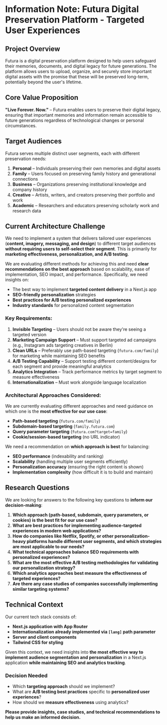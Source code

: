 # Information Note: Futura Digital Preservation Platform - Targeted User Experiences

## Project Overview

Futura is a digital preservation platform designed to help users safeguard their memories, documents, and digital legacy for future generations. The platform allows users to upload, organize, and securely store important digital assets with the promise that these will be preserved long-term, potentially beyond the user's lifetime.

## Core Value Proposition

**"Live Forever. Now."** – Futura enables users to preserve their digital legacy, ensuring that important memories and information remain accessible to future generations regardless of technological changes or personal circumstances.

## Target Audiences

Futura serves multiple distinct user segments, each with different preservation needs:

1. **Personal** – Individuals preserving their own memories and digital assets  
2. **Family** – Users focused on preserving family history and generational connections  
3. **Business** – Organizations preserving institutional knowledge and company history  
4. **Creative** – Artists, writers, and creators preserving their portfolio and work  
5. **Academic** – Researchers and educators preserving scholarly work and research data  

## Current Architecture Challenge

We need to implement a system that delivers tailored user experiences (**content, imagery, messaging, and design**) to different target audiences **without requiring users to self-select their segment**. This is primarily for **marketing effectiveness, personalization, and A/B testing**.

We are evaluating different methods for achieving this and need **clear recommendations on the best approach** based on scalability, ease of implementation, SEO impact, and performance. Specifically, we need insights on:

- The best way to implement **targeted content delivery** in a Next.js app
- **SEO-friendly personalization** strategies
- **Best practices for A/B testing personalized experiences**
- **Industry standards** for personalized content segmentation

### **Key Requirements:**

1. **Invisible Targeting** – Users should not be aware they're seeing a targeted version  
2. **Marketing Campaign Support** – Must support targeted ad campaigns (e.g., Instagram ads targeting creatives in Berlin)  
3. **Clean URLs** – Preferably use path-based targeting (`futura.com/family`) for marketing while maintaining SEO benefits  
4. **A/B Testing Capability** – Support testing different content/designs for each segment and provide meaningful analytics  
5. **Analytics Integration** – Track performance metrics by target segment to measure effectiveness  
6. **Internationalization** – Must work alongside language localization  

### **Architectural Approaches Considered:**
We are currently evaluating different approaches and need guidance on which one is the **most effective for our use case**:

- **Path-based targeting** (`futura.com/family`)  
- **Subdomain-based targeting** (`family.futura.com`)  
- **Query parameter targeting** (`futura.com?target=family`)  
- **Cookie/session-based targeting** (no URL indicator)  

We need a recommendation on **which approach is best** for balancing:
- **SEO performance** (indexability and ranking)
- **Scalability** (handling multiple user segments efficiently)
- **Personalization accuracy** (ensuring the right content is shown)
- **Implementation complexity** (how difficult it is to build and maintain)

## Research Questions

We are looking for answers to the following key questions to **inform our decision-making**:

1. **Which approach (path-based, subdomain, query parameters, or cookies) is the best fit for our use case?**
2. **What are best practices for implementing audience-targeted experiences in modern web applications?**
3. **How do companies like Netflix, Spotify, or other personalization-heavy platforms handle different user segments, and which strategies are most applicable to our needs?**
4. **What technical approaches balance SEO requirements with personalized experiences?**
5. **What are the most effective A/B testing methodologies for validating our personalization strategy?**
6. **Which analytics approaches best measure the effectiveness of targeted experiences?**
7. **Are there any case studies of companies successfully implementing similar targeting systems?**

## Technical Context

Our current tech stack consists of:

- **Next.js application with App Router**
- **Internationalization already implemented via `[lang]` path parameter**
- **Server and client components**
- **Tailwind CSS for styling**

Given this context, we need insights into **the most effective way to implement audience segmentation and personalization** in a Next.js application **while maintaining SEO and analytics tracking**.

### **Decision Needed**
- Which **targeting approach** should we implement?  
- What are **A/B testing best practices** specific to **personalized user experiences**?  
- How should we **measure effectiveness** using analytics?

**Please provide insights, case studies, and technical recommendations to help us make an informed decision.**
